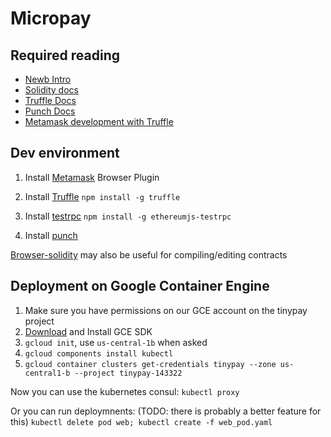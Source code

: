 # Micropay


## Required reading

* [Newb Intro](https://medium.com/@ConsenSys/a-101-noob-intro-to-programming-smart-contracts-on-ethereum-695d15c1dab4#.9bb4syvvq)
* [Solidity docs](https://solidity.readthedocs.io/en/latest/introduction-to-smart-contracts.html)
* [Truffle Docs](http://truffle.readthedocs.io/en/latest/)
* [Punch Docs](http://laktek.github.io/punch/)
* [Metamask development with Truffle](https://blog.metamask.io/developing-for-metamask-with-truffle/)

## Dev environment

1. Install [Metamask](https://metamask.io/) Browser Plugin

2. Install [Truffle](http://truffle.readthedocs.io/en/latest/getting_started/installation/)
`npm install -g truffle`

3. Install [testrpc](https://github.com/ethereumjs/testrpc) 
`npm install -g ethereumjs-testrpc`

4. Install [punch](http://laktek.github.io/punch/)

[Browser-solidity](https://ethereum.github.io/browser-solidity/) may also be useful for compiling/editing contracts


## Deployment on Google Container Engine

1. Make sure you have permissions on our GCE account on the tinypay project
2. [Download](https://cloud.google.com/sdk/downloads) and Install GCE SDK
3. `gcloud init`, use `us-central-1b` when asked
4. `gcloud components install kubectl`
5. `gcloud container clusters get-credentials tinypay --zone us-central1-b --project tinypay-143322`

Now you can use the kubernetes consul:
`kubectl proxy`

Or you can run deploymnents: (TODO: there is probably a better feature for this)
`kubectl delete pod web; kubectl create -f web_pod.yaml`
